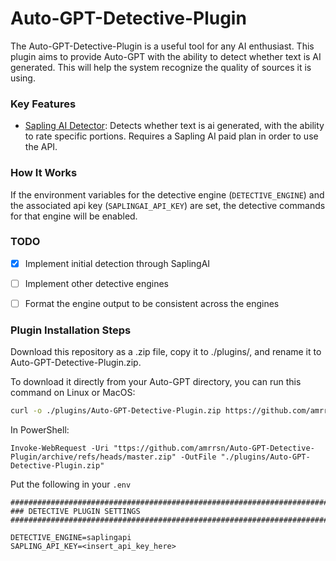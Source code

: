 # Auto-GPT-Detective-Plugin
The Auto-GPT-Detective-Plugin is a useful tool for any AI enthusiast. 
This plugin aims to provide Auto-GPT with the ability to detect whether text is AI generated.
This will help the system recognize the quality of sources it is using.

### Key Features
- [Sapling AI Detector](https://sapling.ai/ai-content-detector): Detects whether text is ai generated, with the ability to rate specific portions. Requires a Sapling AI paid plan in order to use the API.

### How It Works
If the environment variables for the detective engine (`DETECTIVE_ENGINE`) and the associated api key (`SAPLINGAI_API_KEY`) are set, the detective commands for that engine will be enabled.

### TODO
- [x] Implement initial detection through SaplingAI
- [ ] Implement other detective engines
- [ ] Format the engine output to be consistent across the engines


### Plugin Installation Steps
Download this repository as a .zip file, copy it to ./plugins/, and rename it to Auto-GPT-Detective-Plugin.zip.

To download it directly from your Auto-GPT directory, you can run this command on Linux or MacOS:
```sh
curl -o ./plugins/Auto-GPT-Detective-Plugin.zip https://github.com/amrrsn/Auto-GPT-Detective-Plugin/archive/refs/heads/master.zip
```

In PowerShell:
```pwsh
Invoke-WebRequest -Uri "ttps://github.com/amrrsn/Auto-GPT-Detective-Plugin/archive/refs/heads/master.zip" -OutFile "./plugins/Auto-GPT-Detective-Plugin.zip"
```

Put the following in your `.env`

```env
################################################################################
### DETECTIVE PLUGIN SETTINGS
################################################################################

DETECTIVE_ENGINE=saplingapi
SAPLING_API_KEY=<insert_api_key_here>
```
